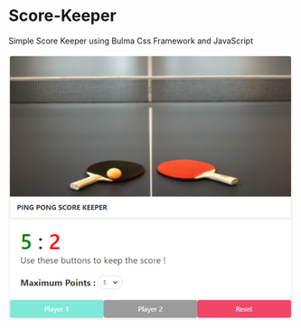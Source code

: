 # Score-Keeper
Simple Score Keeper using Bulma Css Framework and JavaScript

![alt text](https://github.com/SoulReaper06/Score-Keeper/blob/main/Capture.PNG?raw=true)
